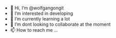 - 👋 Hi, I’m @wolfgangongit
- 👀 I’m interested in developing
- 🌱 I’m currently learning a lot 
- 💞️ I’m dont looking to collaborate at the moment 
- 📫 How to reach me ...

<!---
wolfgangongit/wolfgangongit is a ✨ special ✨ repository because its `README.md` (this file) appears on your GitHub profile.
You can click the Preview link to take a look at your changes.
--->
